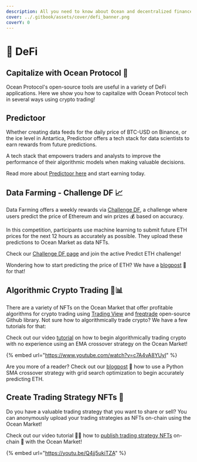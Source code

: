 ```yaml
---
description: All you need to know about Ocean and decentralized finance
cover: ../.gitbook/assets/cover/defi_banner.png
coverY: 0
---
```


# 🤑 DeFi

## Capitalize with Ocean Protocol 💸

Ocean Protocol's open-source tools are useful in a variety of DeFi applications. Here we show you how to capitalize with Ocean Protocol tech in several ways using crypto trading!

## Predictoor

Whether creating data feeds for the daily price of BTC-USD on Binance, or the ice level in Antartica, Predictoor offers a tech stack for data scientists to earn rewards from future predictions.

A tech stack that empowers traders and analysts to improve the performance of their algorithmic models when making valuable decisions.

Read more about [Predictoor here](../predictoor/README.md) and start earning today.

## Data Farming - Challenge DF 📈

Data Farming offers a weekly rewards via [Challenge DF](../rewards/df-challengedf.md), a challenge where users predict the price of Ethereum and win prizes 💰 based on accuracy.

In this competition, participants use machine learning to submit future ETH prices for the next 12 hours as accurately as possible. They upload these predictions to Ocean Market as data NFTs.

Check our [Challenge DF page](https://df.oceandao.org/challenge-df) and join the active Predict ETH challenge!

Wondering how to start predicting the price of ETH? We have a [blogpost](https://blog.oceanprotocol.com/capitalize-with-ocean-protocol-a-predict-eth-tutorial-b2da136633f0?source=search\_post---------0----------------------------) 📖 for that!

## Algorithmic Crypto Trading 🤖📊

There are a variety of NFTs on the Ocean Market that offer profitable algorithms for crypto trading using [Trading View](https://www.tradingview.com) and [freqtrade](http://freqtrade.io) open-source Github library. Not sure how to algorithmically trade crypto? We have a few tutorials for that:

Check out our video [tutorial](https://www.youtube.com/watch?v=c7A4vA8YUyI) on how to begin algorithmically trading crypto with no experience using an EMA crossover strategy on the Ocean Market!

{% embed url="https://www.youtube.com/watch?v=c7A4vA8YUyI" %}

Are you more of a reader? Check out our [blogpost](https://blog.oceanprotocol.com/capitalize-with-ocean-protocol-a-sma-algorithmic-trading-tutorial-a2490661ab85) 📖 how to use a Python SMA crossover strategy with grid search optimization to begin accurately predicting ETH.

## Create Trading Strategy NFTs 📲

Do you have a valuable trading strategy that you want to share or sell? You can anonymously upload your trading strategies as NFTs on-chain using the Ocean Market!

Check out our video tutorial 🧑‍🏫 how to [publish trading strategy NFTs](https://youtu.be/Q4jj5ukiTZA) on-chain 🔗 with the Ocean Market!

{% embed url="https://youtu.be/Q4jj5ukiTZA" %}

